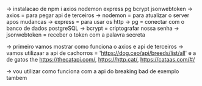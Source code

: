 -> instalacao de npm i axios nodemon express pg bcrypt jsonwebtoken
-> axios = para pegar api de terceiros 
-> nodemon = para atualizar o server apos mudancas 
-> express = para usar os http 
-> pg = conectar com o banco de dados postgreSQL
-> bcrypt = criptografar nossa senha
-> jsonwebtoken = receber o token com a palavra secreta

-> primeiro vamos mostrar como funciona o axios e api de terceiros
-> vamos utilizaar a api de cachorros = 'https://dog.ceo/api/breeds/list/all' e a de gatos the https://thecatapi.com/, https://http.cat/, https://cataas.com/#/

-> vou utilizar como funciona com a api do breaking bad de exemplo tambem 